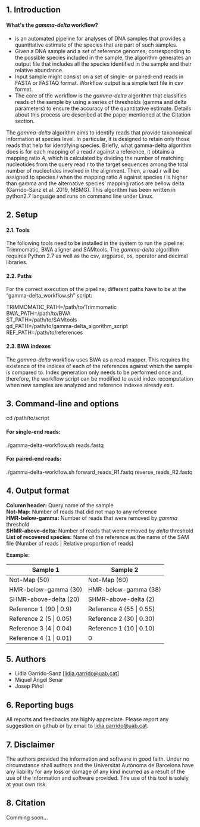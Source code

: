 ## 1. Introduction

#### What's the *gamma-delta* workflow?

* is an automated pipeline for analyses of DNA samples that provides a quantitative estimate of the species that are part of such samples. 
* Given a DNA sample and a set of reference genomes, corresponding to the possible species included in the sample, the algorithm generates an output file that includes all the species identified in the sample and their relative abundance.
* Input sample might consist on a set of single- or paired-end reads in FASTA or FASTAQ format. Workflow output is a simple text file in csv format.
* The core of the workflow is the *gamma-delta* algorithm that classifies reads of the sample by using a series of thresholds (gamma and delta parameters) to ensure the accuracy of the quantitative estimate. Details about this process are described at the paper mentioned at the Citation section.

The *gamma-delta* algorithm aims to identify reads that provide taxonomical information at species level. In particular, it is designed to retain only those reads that help for identifying species. Briefly, what gamma-delta algorithm does is for each mapping of a read *r* against a reference, it obtains a mapping ratio *A*, which is calculated by dividing the number of matching nucleotides from the query read *r* to the target sequences among the total number of nucleotides involved in the alignment. Then, a read *r* will be assigned to species *i* when the mapping ratio *A* against species *i* is higher than gamma and the alternative species’ mapping ratios are bellow delta (Garrido-Sanz et al. 2019, MBMG). This algorithm has been written in python2.7 language and runs on command line under Linux.

## 2. Setup

#### 2.1. Tools
The following tools need to be installed in the system to run the pipeline: Trimmomatic, BWA aligner and SAMtools. 
The *gamma-delta* algorithm requires Python 2.7 as well as the csv, argparse, os, operator and decimal libraries.

#### 2.2. Paths
For the correct execution of the pipeline, different paths have to be at the “gamma-delta_workflow.sh” script:

  TRIMMOMATIC_PATH=/path/to/Trimmomatic<br>
  BWA_PATH=/path/to/BWA<br>
  ST_PATH=/path/to/SAMtools<br>
  gd_PATH=/path/to/gamma-delta_algorithm_script<br>
  REF_PATH=/path/to/references<br>
 
 #### 2.3. BWA indexes
The *gamma-delta* workflow uses BWA as a read mapper. This requires the existence of the indices of each of the references against which the sample is compared to. Index generation only needs to be performed once and, therefore, the workflow script can be modified to avoid index recomputation when new samples are analyzed and reference indexes already exit. 

## 3. Command-line and options

cd /path/to/script<br>

#### For single-end reads: <br>
  ./gamma-delta-workflow.sh reads.fastq <br>
#### For paired-end reads:<br>
  ./gamma-delta-workflow.sh forward_reads_R1.fastq reverse_reads_R2.fastq <br>

## 4. Output format

**Column header:** Query name of the sample<br>
**Not-Map:** Number of reads that did not map to any reference<br>
**HMR-below-gamma:** Number of reads that were removed by *gamma* threshold<br>
**SHMR-above-delta:** Number of reads that were removed by *delta* threshold<br>
**List of recovered species:** Name of the reference as the name of the SAM file (Number of reads \| Relative proportion of reads)<br>

**Example:**<br>

| Sample 1  | Sample 2 |
| --- | ---|
| Not-Map (50)  | Not-Map (60)  |
| HMR-below-gamma (30)  | HMR-below-gamma (38)   |
| SHMR-above-delta (20) | SHMR-above-delta (2)  |
| Reference 1 (90 \| 0.9)  | Reference 4 (55 \| 0.55)  |
| Reference 2 (5 \| 0.05)  | Reference 2 (30 \| 0.30)  |
| Reference 3 (4 \| 0.04)  | Reference 1 (10 \| 0.10)  |
| Reference 4 (1 \| 0.01)  | 0  |

## 5. Authors
* Lidia Garrido-Sanz [lidia.garrido@uab.cat] 
* Miquel Àngel Senar
* Josep Piñol

## 6. Reporting bugs
All reports and feedbacks are highly appreciate. Please report any suggestion on github or by email to lidia.garrido@uab.cat. 

## 7. Disclaimer
The authors provided the information and software in good faith. Under no circumstance shall authors and the Universitat Autònoma de Barcelona have any liability for any loss or damage of any kind incurred as a result of the use of the information and software provided. The use of this tool is solely at your own risk.

## 8. Citation

Comming soon...
